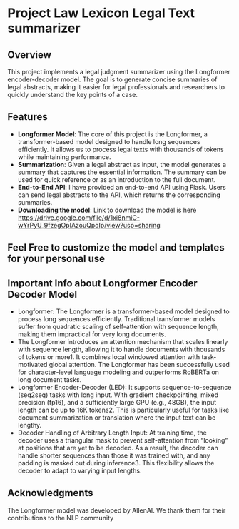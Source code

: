 # Project Law Lexicon Legal Text summarizer
## Overview
This project implements a legal judgment summarizer using the Longformer encoder-decoder model. The goal is to generate concise summaries of legal abstracts, making it easier for legal professionals and researchers to quickly understand the key points of a case.

## Features
- **Longformer Model**: The core of this project is the Longformer, a transformer-based model designed to handle long sequences efficiently. It allows us to process legal texts with thousands of tokens while maintaining performance.
- **Summarization**: Given a legal abstract as input, the model generates a summary that captures the essential information. The summary can be used for quick reference or as an introduction to the full document.
- **End-to-End API**: I have provided an end-to-end API using Flask. Users can send legal abstracts to the API, which returns the corresponding summaries.
- **Downloading the model**: Link to download the model is here https://drive.google.com/file/d/1xi8nmiC-wYrPyU_9fzegOpIAzouQpoIp/view?usp=sharing
## Feel Free to customize the model and templates for your personal use 

## Important Info about Longformer Encoder Decoder Model
* Longformer: The Longformer is a transformer-based model designed to process long sequences efficiently. Traditional transformer models suffer from quadratic scaling of self-attention with sequence length, making them impractical for very long documents.
* The Longformer introduces an attention mechanism that scales linearly with sequence length, allowing it to handle documents with thousands of tokens or more1. It combines local windowed attention with task-motivated global attention. The Longformer has been successfully used for character-level language modeling and outperforms RoBERTa on long document tasks.
* Longformer Encoder-Decoder (LED):  It supports sequence-to-sequence (seq2seq) tasks with long input. With gradient checkpointing, mixed precision (fp16), and a sufficiently large GPU (e.g., 48GB), the input length can be up to 16K tokens2. This is particularly useful for tasks like document summarization or translation where the input text can be lengthy.
* Decoder Handling of Arbitrary Length Input: At training time, the decoder uses a triangular mask to prevent self-attention from “looking” at positions that are yet to be decoded. As a result, the decoder can handle shorter sequences than those it was trained with, and any padding is masked out during inference3. This flexibility allows the decoder to adapt to varying input lengths.

## Acknowledgments
The Longformer model was developed by AllenAI. We thank them for their contributions to the NLP community
